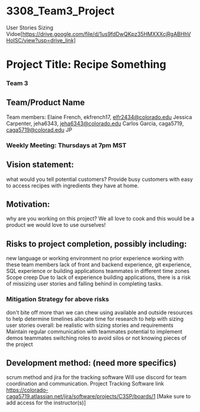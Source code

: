 # 3308_Team3_Project

User Stories Sizing Vidoe[https://drive.google.com/file/d/1us9fdDwQKpz35HMXXXcjRgABHhVHoISC/view?usp=drive_link]

# Project Title: Recipe Something

### Team 3

## Team/Product Name

Team members: 
Elaine French, ekfrench17, elfr2434@colorado.edu
Jessica Carpenter, jeha6343, jeha6343@colorado.edu
Carlos Garcia, caga5719, caga5719@colorad.edu
JP

### Weekly Meeting: Thursdays at 7pm MST 

## Vision statement: 
what would you tell potential customers?
Provide busy customers with easy to access recipes with ingredients they have at home.

## Motivation: 
why are you working on this project?
We all love to cook and this would be a product we would love to use ourselves!

## Risks to project completion, possibly including:
new language or working environment
no prior experience working with these team members
lack of front and backend experience, git experience, SQL experience or building applications
teammates in different time zones
Scope creep
Due to lack of experience building applications, there is a risk of missizing user stories and falling behind in completing tasks.

### Mitigation Strategy for above risks
don't bite off more than we can chew
using available and outside resources to help determine timelines 
allocate time for research to help with sizing user stories
overall: be realistic with sizing stories and requirements
Maintain regular communication with teammates
potential to implement demos
teammates switching roles to avoid silos or not knowing pieces of the project

## Development method: (need more specifics)
scrum method and jira for the tracking software
Will use discord for team coordination and communication.
Project Tracking Software link https://colorado-caga5719.atlassian.net/jira/software/projects/C3SP/boards/1
[Make sure to add access for the instructor(s)]
